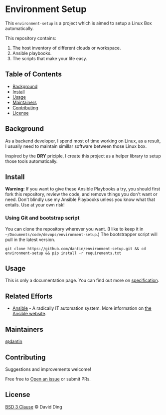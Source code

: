 # Environment Setup

This `environment-setup` is a project which is aimed to setup a Linux Box automatically.

This repository contains:

1. The host inventory of different clouds or workspace.
2. Ansible playbooks.
3. The scripts that make your life easy.

## Table of Contents

- [Background](#background)
- [Install](#install)
- [Usage](#usage)
- [Maintainers](#maintainers)
- [Contributing](#contributing)
- [License](#license)

## Background

As a backend developer, I spend most of time working on Linux, as a result, I usually need to maintain
simillar software between those Linux box.

Inspired by the **DRY** priciple, I create this project as a helper library to setup those tools automatically.

## Install

__Warning:__ If you want to give these Ansible Playbooks a try, you should first fork this repository, review
the code, and remove things you don't want or need. Don't blindly use my Ansible Playbooks unless you know what
that entails. Use at your own risk!

### Using Git and bootstrap script

You can clone the repository wherever you want. (I like to keep it in `~/Documents/code/devops/environment-setup`.)
The bootstrapper script will pull in the latest version.

    git clone https://github.com/dantin/environment-setup.git && cd environment-setup && pip install -r requirements.txt

## Usage

This is only a documentation page. You can find out more on [specification](docs/SPEC.md).

## Related Efforts

- [Ansible](https://github.com/ansible/ansible) - A radically IT automation system. More information on [the Ansible website](https://ansible.com/).

## Maintainers

[@dantin](https://github.com/dantin)

## Contributing

Suggestions and improvements welcome!

Free free to [Open an issue](https://github.com/dantin/dotfile/issues/new) or submit PRs.

## License

[BSD 3 Clause](LICENSE) © David Ding
